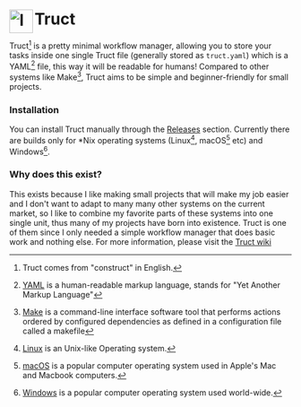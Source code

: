 <h1>Truct<img align="left" width="42" height="42" alt="logo" src="https://github.com/user-attachments/assets/1a8052d1-924c-4799-9037-8a7c6ac5fc68" /></h1>

Truct[^1] is a pretty minimal workflow manager, allowing you to store your tasks inside one single
Truct file (generally stored as `truct.yaml`) which is a YAML[^2] file, this way it will be readable
for humans! Compared to other systems like Make[^3], Truct aims to be simple and beginner-friendly
for small projects.

### Installation
You can install Truct manually through the [Releases](https://github.com/neotesk/truct/releases)
section. Currently there are builds only for *Nix operating systems (Linux[^4], macOS[^6] etc)
and Windows[^5].

### Why does this exist?
This exists because I like making small projects that will make my job easier and I don't want to
adapt to many many other systems on the current market, so I like to combine my favorite parts of
these systems into one single unit, thus many of my projects have born into existence. Truct is
one of them since I only needed a simple workflow manager that does basic work and nothing else.
For more information, please visit the [Truct wiki](https://github.com/neotesk/truct/wiki)

[^1]: Truct comes from "construct" in English.
[^2]: [YAML](https://en.wikipedia.org/wiki/YAML) is a human-readable markup language, stands for "Yet Another Markup Language"
[^3]: [Make](https://en.wikipedia.org/wiki/Make_(software)) is a command-line interface software tool that performs actions ordered by configured dependencies as defined in a configuration file called a makefile
[^4]: [Linux](https://en.wikipedia.org/wiki/Linux) is an Unix-like Operating system.
[^5]: [Windows](https://en.wikipedia.org/wiki/Microsoft_Windows) is a popular computer operating system used world-wide.
[^6]: [macOS](https://en.wikipedia.org/wiki/MacOS) is a popular computer operating system used in Apple's Mac and Macbook computers.
